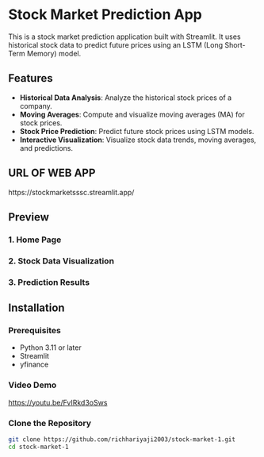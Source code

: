 # Stock Market Prediction App

This is a stock market prediction application built with Streamlit. It uses historical stock data to predict future prices using an LSTM (Long Short-Term Memory) model.

## Features

- **Historical Data Analysis**: Analyze the historical stock prices of a company.
- **Moving Averages**: Compute and visualize moving averages (MA) for stock prices.
- **Stock Price Prediction**: Predict future stock prices using LSTM models.
- **Interactive Visualization**: Visualize stock data trends, moving averages, and predictions.

<H2> URL OF WEB APP </H2>
<p>https://stockmarketsssc.streamlit.app/</p>

## Preview

### 1. Home Page

### 2. Stock Data Visualization

### 3. Prediction Results


## Installation

### Prerequisites

- Python 3.11 or later
- Streamlit
- yfinance
 ### Video Demo
<p1>https://youtu.be/FvIRkd3oSws</p1>


### Clone the Repository
```bash
git clone https://github.com/richhariyaji2003/stock-market-1.git
cd stock-market-1

